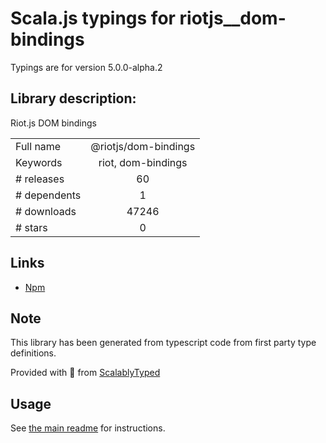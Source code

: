 
# Scala.js typings for riotjs__dom-bindings

Typings are for version 5.0.0-alpha.2

## Library description:
Riot.js DOM bindings

|                    |                 |
| ------------------ | :-------------: |
| Full name          | @riotjs/dom-bindings |
| Keywords           | riot, dom-bindings |
| # releases         | 60 |
| # dependents       | 1 |
| # downloads        | 47246 |
| # stars            | 0 |

## Links
- [Npm](https://www.npmjs.com/package/%40riotjs%2Fdom-bindings)
    


## Note
This library has been generated from typescript code from first party type definitions.

Provided with :purple_heart: from [ScalablyTyped](https://github.com/oyvindberg/ScalablyTyped)

## Usage
See [the main readme](../../readme.md) for instructions.


